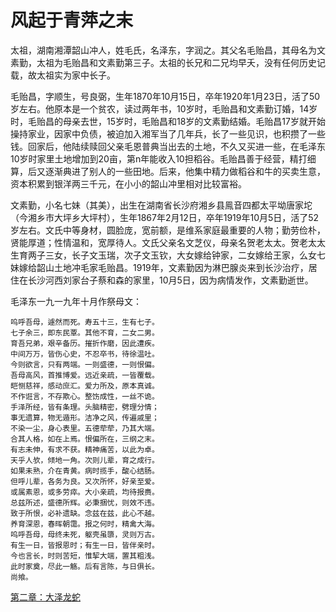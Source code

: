# 风起于青萍之末
太祖，湖南湘潭韶山冲人，姓毛氏，名泽东，字润之。其父名毛贻昌，其母名为文素勤，太祖为毛贻昌和文素勤第三子。太祖的长兄和二兄均早夭，没有任何历史记载，故太祖实为家中长子。

毛贻昌，字顺生，号良弼，生年1870年10月15日，卒年1920年1月23日，活了50岁左右。他原本是一个贫农，读过两年书，10岁时，毛贻昌和文素勤订婚，14岁时，毛贻昌的母亲去世，15岁时，毛贻昌和18岁的文素勤结婚。毛贻昌17岁就开始操持家业，因家中负债，被迫加入湘军当了几年兵，长了一些见识，也积攒了一些钱。回家后，他陆续赎回父亲毛恩普典当出去的土地，不久又买进一些，在毛泽东10岁时家里土地增加到20亩，第n年能收入10担稻谷。毛贻昌善于经营，精打细算，后又逐渐典进了别人的一些田地。后来，他集中精力做稻谷和牛的买卖生意，资本积累到银洋两三千元，在小小的韶山冲里相对比较富裕。

文素勤，小名七妹（其美），出生在湖南省长沙府湘乡县鳯音四都太平坳唐家坨（今湘乡市大坪乡大坪村），生年1867年2月12日，卒年1919年10月5日，活了52岁左右。文氏中等身材，圆脸庞，宽前额，是维系家庭最重要的人物；勤劳俭朴，贤能厚道；性情温和，宽厚待人。文氏父亲名文芝仪，母亲名贺老太太。贺老太太生育两子三女，长子文玉瑞，次子文玉钦，大女嫁给钟家，二女嫁给王家，么女七妹嫁给韶山土地冲毛家毛贻昌。1919年，文素勤因为淋巴腺炎来到长沙治疗，居住在长沙河西刘家台子蔡和森的家里，10月5日，因为病情发作，文素勤逝世。

毛泽东一九一九年十月作祭母文：
```
呜呼吾母，遽然而死。寿五十三，生有七子。
七子余三，即东民覃。其他不育，二女二男。
育吾兄弟，艰辛备历。摧折作磨，因此遭疾。
中间万万，皆伤心史，不忍卒书，待徐温吐。
今则欲言，只有两端。一则盛德，一则恨偏。
吾母高风，首推博爱。远近亲疏，一皆覆载。
皑恻慈祥，感动庶汇。爱力所及，原本真诚。
不作诳言，不存欺心。整饬成性，一丝不诡。
手泽所经，皆有条理。头脑精密，劈理分情；
事无遗算，物无遁形。洁净之风，传遍戚里；
不染一尘，身心表里。五德荦荦，乃其大端。
合其人格，如在上焉。恨偏所在，三纲之末。
有志未伸，有求不获。精神痛苦，以此为卓。
天乎人欤，倾地一角。次则儿辈，育之成行。
如果未熟，介在青黄。病时揽手，酸心结肠。
但呼儿辈，各务为良。又次所怀，好亲至爱。
或属素恩，或多劳瘁。大小亲疏，均待报赉。
总兹所述，盛德所辉。必秉捆忧，则效不违。
致于所恨，必补遗缺。念兹在兹，此心不越。
养育深恩，春晖朝霭。报之何时，精禽大海。
呜呼吾母，母终未死，躯壳虽隳，灵则万古。
有生一日，皆报恩时；有生一日，皆伴亲时。
今也言长，时则苦短，惟挈大端，置其粗浅。
此时家奠，尽此一觞。后有言陈，与日俱长。
尚飨。
```

[第二章：大泽龙蛇](chapter02.md)

